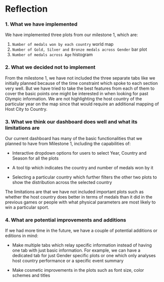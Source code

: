 # Reflection

### 1. What we have implemented

We have implemented three plots from our milestone 1, which are:

1.  `Number of medals won by each country` world map
2.  `Number of Gold, Silver and Bronze medals across Gender` bar plot
3.  `Number of medals across Age` histogram

### 2. What we decided not to implement

From the milestone 1, we have not included the three separate tabs like we initially planned because of the time constraint which spoke to each section very well. But we have tried to take the best features from each of them to cover the basic points one might be interested in when looking for past Olympic information. We are not highlighting the host country of the particular year on the map since that would require an additional mapping of Host City to Country.

### 3. What we think our dashboard does well and what its limitations are

Our current dashboard has many of the basic functionalities that we planned to have from Milestone 1, including the capabilities of:

-   Interactive dropdown options for users to select Year, Country and Season for all the plots

-   A tool tip which indicates the country and number of medals won by it

-   Selecting a particular country which further filters the other two plots to show the distribution across the selected country

The limitations are that we have not included important plots such as whether the host country does better in terms of medals than it did in the previous games or people with what physical parameters are most likely to win a particular sport.

### 4. What are potential improvements and additions

If we had more time in the future, we have a couple of potential additions or editions in mind:

-   Make multiple tabs which relay specific information instead of having one tab with just basic information. For example, we can have a dedicated tab for just Gender specific plots or one which only analyses host country performance or a specific event summary

-   Make cosmetic improvements in the plots such as font size, color schemes and titles
